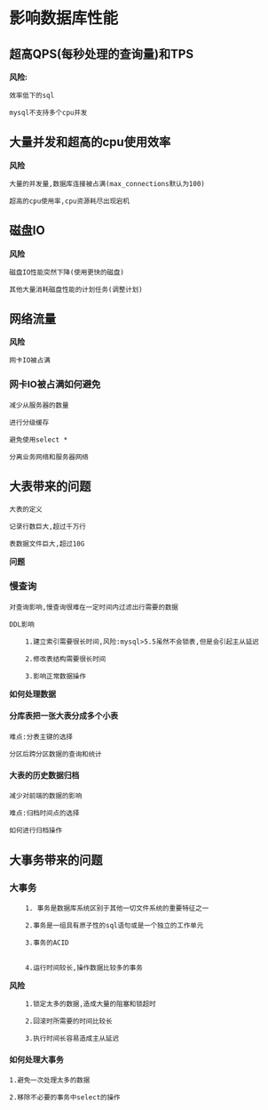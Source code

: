 # 影响数据库性能


## 超高QPS(每秒处理的查询量)和TPS

**风险:**

	效率低下的sql
	
	mysql不支持多个cpu并发
	

## 大量并发和超高的cpu使用效率

**风险**

	大量的并发量,数据库连接被占满(max_connections默认为100)
	
	超高的cpu使用率,cpu资源耗尽出现宕机
	
## 磁盘IO

**风险**

	磁盘IO性能突然下降(使用更快的磁盘)
	
	其他大量消耗磁盘性能的计划任务(调整计划)
	
## 网络流量

**风险**

	网卡IO被占满
	
### 网卡IO被占满如何避免

	减少从服务器的数量
	
	进行分级缓存
	
	避免使用select *
	
	分离业务网络和服务器网络

## 大表带来的问题

	大表的定义
	
	记录行数巨大,超过千万行
	
	表数据文件巨大,超过10G

**问题**

### 慢查询

	对查询影响,慢查询很难在一定时间内过滤出行需要的数据
	
	DDL影响
	
		1.建立索引需要很长时间,风险:mysql>5.5虽然不会锁表,但是会引起主从延迟
		
		2.修改表结构需要很长时间
		
		3.影响正常数据操作
		
**如何处理数据**

#### 分库表把一张大表分成多个小表

	难点:分表主键的选择
	
	分区后跨分区数据的查询和统计
	
#### 大表的历史数据归档

	减少对前端的数据的影响
	
	难点:归档时间点的选择
	
	如何进行归档操作
	
## 大事务带来的问题

### 大事务
		
		1. 事务是数据库系统区别于其他一切文件系统的重要特征之一
		
		2.事务是一组具有原子性的sql语句或是一个独立的工作单元
		
		3.事务的ACID
		

		4.运行时间较长,操作数据比较多的事务
		

**风险**

		1.锁定太多的数据,造成大量的阻塞和锁超时
		
		2.回滚时所需要的时间比较长
		
		3.执行时间长容易造成主从延迟
		

#### 如何处理大事务


	1.避免一次处理太多的数据
	
	2.移除不必要的事务中select的操作
	
